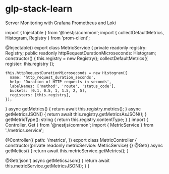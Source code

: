 # glp-stack-learn
Server Monitoring with Grafana Prometheus and Loki

import { Injectable } from '@nestjs/common';
import { collectDefaultMetrics, Histogram, Registry } from 'prom-client';

@Injectable()
export class MetricService {
  private readonly registry: Registry;
  public readonly httpRequestDurationMicroseconds: Histogram<string>;
  constructor() {
    this.registry = new Registry();
    collectDefaultMetrics({ register: this.registry });

    this.httpRequestDurationMicroseconds = new Histogram({
      name: 'http_request_duration_seconds',
      help: 'Duration of HTTP requests in seconds',
      labelNames: ['method', 'route', 'status_code'],
      buckets: [0.1, 0.5, 1, 1.5, 2, 5],
      registers: [this.registry],
    });
  }
  async getMetrics() {
    return await this.registry.metrics();
  }
  async getMetricsJSON() {
    return await this.registry.getMetricsAsJSON();
  }
  getMetricType(): string {
    return this.registry.contentType;
  }
}
import { Controller, Get } from '@nestjs/common';
import { MetricService } from './metrics.service';

@Controller({
  path: '/metrics',
})
export class MetricController {
  constructor(private readonly metricService: MetricService) {}
  @Get()
  async getMetics() {
    return await this.metricService.getMetrics();
  }

  @Get('json')
  async getMeticsJson() {
    return await this.metricService.getMetricsJSON();
  }
}

